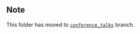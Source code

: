 ## Note
This folder has moved to [`conference_talks`](https://github.com/Esri/arcgis-python-api/tree/conference_talks/talks/GeoDevWebinar2018_AI) branch.